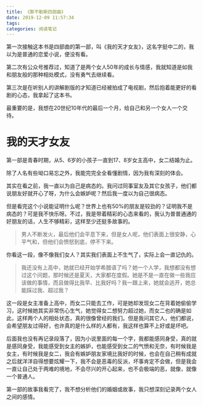 ```yaml
---
title: 《那不勒斯四部曲》
date: 2019-12-09 11:57:34
tags:
categories: 阅读笔记
---
```


第一次接触这本书是四部曲的第一部，叫《我的天才女友》，这名字挺中二的，我以为是普通的恋爱小说，便没有看。

第二次有公众号推荐过，知道了是两个女人50年的成长与情感，我就知道是如我和朋友般的那种相处模式，没有勇气去继续看。

第三次是在听别人的讲解剧版的才知道已经被拍成了电视剧，然后抱着能更好的看剧的心态，我拿起了这本书。

最重要的是，我想在20世纪10年代的最后一个月，给自己和另一个女人一个交待。

# 我的天才女友

第一部是青春时期，从5、6岁的小孩子一直到17、8岁女主高中，女二结婚为止。

除了人名有些坳口易忘之外，我能完完全全看懂剧情，因为我有深刻的体会。

其实在看之前，我一直以为自己是病态的。我问过同事室友及其它女孩子，他们都说朋友好就开心了呀，为什么会嫉妒呢？然后我一度以为自己很病态。

但是看完这个小说能证明什么呢？世界上也有50%的朋友是较劲的？证明我不是病态的？可是我不快乐呀。不过，我是带着精彩的心态来看的，我认为普普通通的好朋友的话，人生不够精彩，这样至少还挺多故事的。

> 男人不断发火，最后他们会平息下来，但是女人呢，他们表面上很安静，心平气和，但他们会愤怒到底，停不下来。

你看这一段，像不像我们女人？其实我们表面上不生气了，实际上会一直记仇的。

> 我还没有上高中，她就已经开始学希腊语了吗？她一个人学，我想都没有想过这个问题，那时候还是夏天，大家都在度假。她是不是一直在做一些我应该做的事情，而且做得比我早、比我好吗？我一跟上来，她就会逃开，她总能踩过我、超过我？

这一段是女主准备上高中，而女二只能去工作，可是她却发现女二在背着她偷偷学习，这时候她其实非常伤心生气，她觉得女二想努力超过她，而女二也的确是如此，这样两个人的相处状态，真的很像曾经的我们。但是我问其它人，他们都说，会希望朋友过得好，也许真的是什么样的人都有，我这样也算不上好或是坏吧。

后面我也没有再记录段落了，因为小说里面的每一个字，我都能感同身受，真的就是感同身受，我能感受到女主的嫉妒，也能感受到女二的气愤和无奈，有时候我是女主，有时候我是女二，我会有嫉妒朋友家境比我好的时候，也会在自己稍有成就之后就洋洋自得想要炫耀一下，我不会是恶毒的反派，坏事肯定不会做，但是我会一直让自己处于两难的境地，不会尽兴的开心起来，也不会极端的恶，就像，就像一个普通人。

第一部的故事我看完了，我不想分析他们的婚姻或故事，我只想深刻记录两个女人之间的感情。